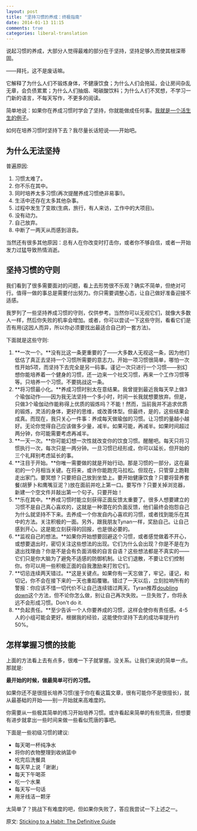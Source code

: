 ```yaml
---
layout: post
title: "坚持习惯的养成：终极指南"
date: 2014-01-13 11:15
comments: true
categories: liberal-translation
---
```

说起习惯的养成，大部分人觉得最难的部分在于坚持，坚持足够久而使其根深蒂固。

——拜托，这不是废话嘛。

它解释了为什么人们不锻炼身体，不健康饮食；为什么人们会拖延，会让房间杂乱无章，会负债累累；为什么人们抽烟、喝碳酸饮料；为什么人们不冥想，不学习一门新的语言，不每天写作，不更多的阅读。

简单地说：如果你在养成习惯时学会了坚持，你就能做成任何事。[我就是一个活生生的例子](http://zenhabits.net/my-story/)。

如何在培养习惯时坚持下去？我尽量长话短说——开始吧。

## 为什么无法坚持

普遍原因:

1.  习惯太难了。
2.  你不乐在其中。
3.  同时培养太多习惯(再次提醒养成习惯绝非易事!)。
4.  生活中还存在太多其他杂事。
5.  过程中发生了变故(生病，旅行，有人来访，工作中的大项目)。
6.  没有动力。
7.  自己放弃。
8.  中断了一两天从而感到沮丧。

当然还有很多其他原因：总有人在你改变时打击你，或者你不够自信，或者一开始发力过猛导致热情消逝。

## 坚持习惯的守则

我们看到了很多需要面对的问题，看上去形势很不乐观？确实不简单，但绝对可行。值得一做的事总是需要付出努力。你只需要调整心态，让自己做好准备迎接不适感。

我罗列了一些坚持养成习惯的守则，仅供参考。当然你可以无视它们，就像大多数人一样，然后你失败的机率会增加。或者，你可以尝试一下这些守则，看看它们是否有用(这因人而异，所以你必须要找出最适合自己的一套方法)。

下面就是这些守则:

1.  **一次一个。**没有比这一条更重要的了——大多数人无视这一条，因为他们低估了真正去坚持一个习惯所需要的意志力。开始一项习惯很简单，哪怕一次性开始5项，而坚持下去完全是另一码事。谨记一次只进行一个习惯——别幻想你能培养着一个健身的习惯，还一边来一个社交习惯，再来一个工作习惯等等。只培养一个习惯。不要挑战这一条。
2.  **将习惯最小化。**养成习惯时别太在意结果。我曾提到最近我每天早上做3个瑜伽动作——因为我无法坚持一个多小时，时间一长我就想要放弃。但是，只做3个瑜伽动作能称得上优质的锻炼吗？不能！然而，当前我并不追求优质的锻炼，灵活的身体，更好的思维，或改善体型。但最终，是的，这些结果会成真。而现在，我只关心一件事：养成每天做瑜伽的习惯。让习惯的量越小越好。无论你觉得自己应该做多少量，减半。如果可能，再减半。如果时间超过两分钟，你可能需要考虑再减半。
3.  **一天一次。**你可能幻想一次性就改变你的饮食习惯。醒醒吧。每天只将习惯执行一次，每次只是一两分钟。一旦习惯已经形成，你可以延长，但开始的三个礼拜别考虑延长的事。
4.  **注目于开始。**你唯一需要做的就是开始行动。那是习惯的一部分，这在最初的一个月相当关键。在将来，或许你能跑完马拉松。但现在，只管穿上跑鞋走出家门。要冥想？只要把自己放到坐垫上。要开始健康饮食？只要将营养套餐(胡萝卜和鹰嘴豆泥？)放在面前并吃上第一口。要写作？只要关掉浏览器，新建一个空文件并敲出第一个句子。只要开始！
5.  **乐在其中。**养成习惯时能立刻获得正面反馈太重要了。很多人想要建立的习惯不是自己真心喜欢的，这就是一种潜在的负面反馈，他们最终会抱怨自己为什么就坚持不下来。去养成一个你发自内心喜欢的习惯，或者找到能乐在其中的方法。关注积极的一面。另外，跟我朋友Tynan一样，奖励自己。让自己感到开心。这是能立刻获得的回报，也是很必要的。
6.  **监视自己的想法。**如果你开始想要回避这个习惯，或者感觉做着不开心，或想要退出时，密切关注这些想法的出现。它们为什么会出现？你是不是在为退出找理由？你是不是会有负面消极的自言自语？这些想法都是不真实的——它们只是你大脑为了避免不适感的防御机制。让它们退散，不要让它们控制你。你可以用一些积极正面的自我激励来打败它们。
7.  **切忌连续两天错过。**这是关键点。如果你有一天忘做了，牢记，谨记，和切记，你不会在接下来的一天也重蹈覆辙。错过了一天以后，立刻拉响所有的警报：你应该不惜一切代价不让自己连续错过两天。Tyran推荐[doubling down](http://tynan.com/training)这个方法，但不论你怎么做，别让自己再次失败。一旦失败了，你将永远不会形成习惯。Don't do it.
8.  **负起责任。**至少告诉一个人你要养成的习惯，这样会使你有责任感。4-5人的小组可能会更好。根据我的经验，这能使你坚持下去的成功率提升约50%。

## 怎样掌握习惯的技能

上面的方法看上去有点多，很难一下子就掌握。没关系。让我们来说的简单一点。那就是:

**最开始的时候，做最简单可行的习惯。**

如果你还不是很擅长培养习惯(鉴于你在看这篇文章，很有可能你不是很擅长)，就从最基础的开始——别一开始就来高难度的。

你需要从一些极其简单的练习开始培养习惯。或许看起来简单的有些荒唐，但想要有进步就拿出一些时间来做一些看似荒唐的事吧。

下面是一些初级习惯的建议:

-   每天喝一杯纯净水
-   将你的衣物整理到收纳篮中
-   吃完后洗餐具
-   每天早上说「谢谢」
-   每天下午喝茶
-   吃一个水果
-   每天写一句话
-   用牙线洁一颗牙

太简单了？挑战下有难度的吧，但如果你失败了，答应我尝试一下上述之一。

原文: [Sticking to a Habit: The Definitive Guide](http://zenhabits.net/sticky/)
